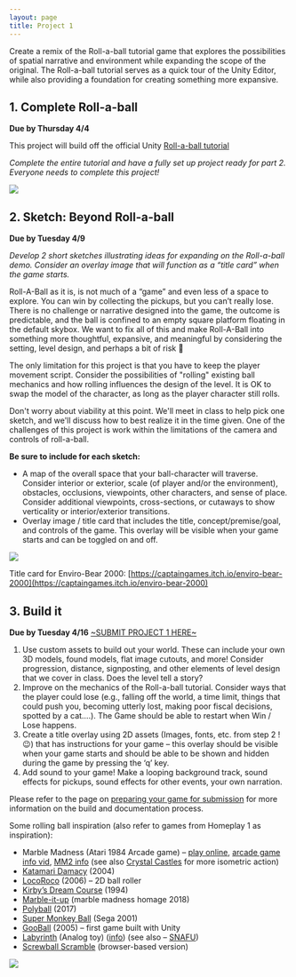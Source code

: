 ```yaml
---
layout: page
title: Project 1
---
```


Create a remix of the Roll-a-ball tutorial game that explores the possibilities of spatial narrative and environment while expanding the scope of the original. The Roll-a-ball tutorial serves as a quick tour of the Unity Editor, while also providing a foundation for creating something more expansive.

## 1. Complete Roll-a-ball

**Due by Thursday 4/4**

This project will build off the official Unity [Roll-a-ball tutorial](https://learn.unity.com/project/roll-a-ball) 

*Complete the entire tutorial and have a fully set up project ready for part 2. Everyone needs to complete this project!* 

![](https://classes.dma.ucla.edu/Winter23/158/wp-content/uploads/2023/01/rollball-background-2-e1672847701440-1024x273.png)

## 2. Sketch: Beyond Roll-a-ball

**Due by Tuesday 4/9**

*Develop 2 short sketches illustrating ideas for expanding on the Roll-a-ball demo. Consider an overlay image that will function as a “title card” when the game starts.* 

Roll-A-Ball as it is, is not much of a “game” and even less of a space to explore. You can win by collecting the pickups, but you can’t really lose. There is no challenge or narrative designed into the game, the outcome is predictable, and the ball is confined to an empty square platform floating in the default skybox. We want to fix all of this and make Roll-A-Ball into something more thoughtful, expansive, and meaningful by considering the setting, level design, and perhaps a bit of risk 👀

The only limitation for this project is that you have to keep the player movement script. Consider the possibilities of "rolling"  existing ball mechanics and how rolling influences the design of the level. It is OK to swap the model of the character, as long as the player character still rolls.

Don't worry about viability at this point. We'll meet in class to help pick one sketch, and we'll discuss how to best realize it in the time given. One of the challenges of this project is work within the limitations of the camera and controls of roll-a-ball. 

**Be sure to include for each sketch:**
- A map of the overall space that your ball-character will traverse. Consider interior or exterior, scale (of player and/or the environment), obstacles, occlusions, viewpoints, other characters, and sense of place. Consider additional viewpoints, cross-sections, or cutaways to show verticality or interior/exterior transitions.
- Overlay image / title card that includes the title, concept/premise/goal, and controls of the game. This overlay will be visible when your game starts and can be toggled on and off.

![](https://classes.dma.ucla.edu/Winter23/158/wp-content/uploads/2023/01/envirobear-1024x771.png)

Title card for Enviro-Bear 2000: [https://captaingames.itch.io/enviro-bear-2000](https://captaingames.itch.io/enviro-bear-2000)

## 3. Build it

**Due by Tuesday 4/16**
[~SUBMIT PROJECT 1 HERE~](https://docs.google.com/forms/d/e/1FAIpQLSejeM6w6u5Onp2Z1QTFU8pg3D8PQrr8qToizsXeZBDg3WAx5Q/viewform?usp=sf_link)

1. Use custom assets to build out your world. These can include your own 3D models, found models, flat image cutouts, and more! Consider progression, distance, signposting, and other elements of level design that we cover in class. Does the level tell a story?
2. Improve on the mechanics of the Roll-a-ball tutorial. Consider ways that the player could lose (e.g., falling off the world, a time limit, things that could push you, becoming utterly lost, making poor fiscal decisions, spotted by a cat….). The Game should be able to restart when Win / Lose happens. 
3. Create a title overlay using 2D assets (Images, fonts, etc. from step 2 !😉) that has instructions for your game – this overlay should be visible when your game starts and should be able to be shown and hidden during the game by pressing the ‘q’ key.
4. Add sound to your game! Make a looping background track, sound effects for pickups, sound effects for other events, your own narration.

Please refer to the page on [preparing your game for submission](how-to-submit-projects.md) for more information on the build and documentation process.

Some rolling ball inspiration (also refer to games from Homeplay 1 as inspiration):

- Marble Madness (Atari 1984 Arcade game) – [play online](https://archive.org/details/arcade_marble), [arcade game info vid](https://youtu.be/HE3xhAvS8c8), [MM2 info](https://lostmediawiki.com/Marble_Man:_Marble_Madness_II_(found_unreleased_sequel_of_Atari_arcade_game;_1991)) (see also [Crystal Castles](https://youtu.be/TZBMIOMRj2k) for more isometric action)
- [Katamari Damacy](https://youtu.be/yYypwqRnoI8) (2004)
- [LocoRoco](https://youtu.be/5dybKGj7_LY) (2006) – 2D ball roller
- [Kirby’s Dream Course](https://youtu.be/g4x9KYtaVtM) (1994)
- [Marble-it-up](https://nintendoeverything.com/marble-madness-spiritual-successor-marble-it-up-coming-to-switch-in-september/) (marble madness homage 2018)
- [Polyball](https://youtu.be/50WxaFyZ4Yk) (2017)
- [Super Monkey Ball](https://youtu.be/xUgYZwEd4fM) (Sega 2001)
- [GooBall](https://youtu.be/luDwU3JGw5A) (2005) – first game built with Unity
- [Labyrinth](https://youtu.be/T3N8vK7yDxE) (Analog toy) ([info](https://en.wikipedia.org/wiki/Labyrinth_(marble_game))) (see also – [SNAFU](https://youtu.be/26UphjKeO8M))
- [Screwball Scramble](https://screwballscramble.net/) (browser-based version)



![](https://classes.dma.ucla.edu/Winter23/158/wp-content/uploads/2023/01/image.png)